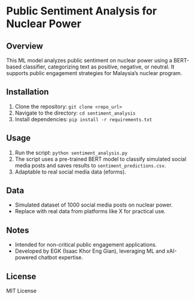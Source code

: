 # Public Sentiment Analysis for Nuclear Power

## Overview
This ML model analyzes public sentiment on nuclear power using a BERT-based classifier, categorizing text as positive, negative, or neutral. It supports public engagement strategies for Malaysia’s nuclear program.

## Installation
1. Clone the repository: `git clone <repo_url>`
2. Navigate to the directory: `cd sentiment_analysis`
3. Install dependencies: `pip install -r requirements.txt`

## Usage
1. Run the script: `python sentiment_analysis.py`
2. The script uses a pre-trained BERT model to classify simulated social media posts and saves results to `sentiment_predictions.csv`.
3. Adaptable to real social media data (eforms).

## Data
- Simulated dataset of 1000 social media posts on nuclear power.
- Replace with real data from platforms like X for practical use.

## Notes
- Intended for non-critical public engagement applications.
- Developed by EGK (Isaac Khor Eng Gian), leveraging ML and xAI-powered chatbot expertise.

## License
MIT License
